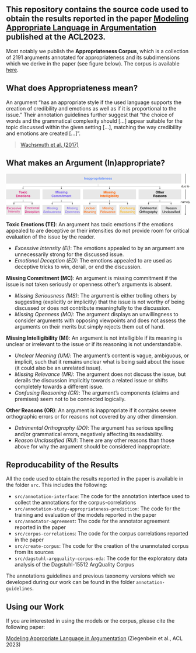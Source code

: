 This repository contains the source code used to obtain the results reported in the paper [Modeling Appropriate Language in Argumentation](https://aclanthology.org/2023.acl-long.238/) published at the ACL2023.
--
Most notably we publish the **Appropriateness Corpus**, which is a collection of 2191 arguments annotated for appropriateness and its subdimensions which we derive in the paper (see figure below). The corpus is available [here](https://github.com/timonziegenbein/appropriateness-corpus/blob/main/data/appropriateness-corpus/appropriateness_corpus_conservative.csv). 

## What does Appropriateness mean?
An argument “has an appropriate style if the used language supports the creation of credibility and emotions as well as if it is proportional to the issue.” Their annotation guidelines further suggest that “the choice of words and the grammatical complexity should [...] appear suitable for the topic discussed within the given setting [...], matching the way credibility and emotions are created [...]”. 
> [Wachsmuth et al. (2017)](https://aclanthology.org/E17-1017/)

## What makes an Argument (In)appropriate?
![](https://github.com/timonziegenbein/appropriateness-corpus/blob/main/annotation-guidelines/appropriateness-taxonomy-vertical.svg)

**Toxic Emotions (TE)**: An argument has toxic emotions if the emotions appealed to are deceptive or their intensities do not provide room for critical evaluation of the issue by the reader.
- *Excessive Intensity (EI)*: The emotions appealed to by an argument are unnecessarily strong for the discussed issue.
- *Emotional Deception (ED)*: The emotions appealed to are used as deceptive tricks to win, derail, or end the discussion.

**Missing Commitment (MC)**: An argument is missing commitment if the issue is not taken seriously or openness other’s arguments is absent.
- *Missing Seriousness (MS)*: The argument is either trolling others by suggesting (explicitly or implicitly) that the issue is not worthy of being discussed or does not contribute meaningfully to the discussion.
- *Missing Openness (MO)*: The argument displays an unwillingness to consider arguments with opposing viewpoints and does not assess the arguments on their merits but simply rejects them out of hand.

**Missing Intelligibility (MI)**: An argument is not intelligible if its meaning is unclear or irrelevant to the issue or if its reasoning is not understandable.
- *Unclear Meaning (UM)*: The argument’s content is vague, ambiguous, or implicit, such that it remains unclear what is being said about the issue (it could also be an unrelated issue).
- *Missing Relevance (MR)*: The argument does not discuss the issue, but derails the discussion implicitly towards a related issue or shifts completely towards a different issue.
- *Confusing Reasoning (CR)*: The argument’s components (claims and premises) seem not to be connected logically.

**Other Reasons (OR)**: An argument is inappropriate if it contains severe orthographic errors or for reasons not covered by any other dimension.
- *Detrimental Orthography (DO)*: The argument has serious spelling and/or grammatical errors, negatively affecting its readability.
- *Reason Unclassified (RU)*: There are any other reasons than those above for why the argument should be considered inappropriate.




## Reproducability of the Results
All the code used to obtain the results reported in the paper is available in the folder `src`. This includes the following:
- `src/annotation-interface`: The code for the annotation interface used to collect the annotations for the corpus-correlations
- `src/annotation-study-appropriateness-prediction`: The code for the training and evaluation of the models reported in the paper
- `src/annotator-agreement`: The code for the annotator agreement reported in the paper
- `src/corpus-correlations`: The code for the corpus correlations reported in the paper
- `src/create-corpus`: The code for the creation of the unannotated corpus from its sources
- `src/dagstuhl-argquality-corpus-eda`: The code for the exploratory data analysis of the Dagstuhl-15512 ArgQuality Corpus

The annotations guidelines and previous taxonomy versions which we developed during our work can be found in the folder `annotation-guidelines`.
## Using our Work 
If you are interested in using the models or the corpus, please cite the following paper:

[Modeling Appropriate Language in Argumentation](https://aclanthology.org/2023.acl-long.238) (Ziegenbein et al., ACL 2023)
